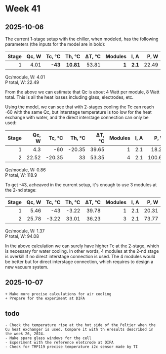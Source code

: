 # Week 41
## 2025-10-06

The current 1-stage setup with the chiller, when modeled, has the following parameters (the inputs for the model are in bold):

| Stage | Qc, W | Tc, &deg;C | Th, &deg;C | &#916;T, &deg;C | Modules | I, A | P, W |
| --: | --: | --: | --: | --: | --: | --: | --: |
| 1 | 4.01 | **-43** | **10.81** | 53.81 | **1** | **2.1** | 22.49 |

Qc/module, W: 4.01\
P total, W: 22.49

From the above we can estimate that Qc is about 4 Watt per module, 8 Watt total. This is all the heat losses including glass, electrodes, etc.

Using the model, we can see that with 2-stages cooling the Tc can reach -60 with the same Qc, but interstage temperature is too low for the heat exchange with water, and the direct interstage connection can only be used:

| Stage | Qc, W | Tc, &deg;C | Th, &deg;C | &#916;T, &deg;C | Modules | I, A | P, W |
| --: | --: | --: | --: | --: | --: | --: | --: |
| 1 | 4.3 | -60 | -20.35 | 39.65 | 1 | 2.1 | 18.23 |
| 2 | 22.52 | -20.35 | 33 | 53.35 | 4 | 2.1 | 100.67 |

Qc/module, W: 0.86\
P total, W: 118.9

To get -43, acheaved in the current setup, it's enough to use 3 modules at the 2-nd stage:

| Stage | Qc, W | Tc, &deg;C | Th, &deg;C | &#916;T, &deg;C | Modules | I, A | P, W |
| --: | --: | --: | --: | --: | --: | --: | --: |
| 1 | 5.46 | -43 | -3.22 | 39.78 | 1 | 2.1 | 20.31 |
| 2 | 25.78 | -3.22 | 33.01 | 36.23 | 3 | 2.1 | 73.77 |

Qc/module, W: 1.37\
P total, W: 94.08

In the above calculation we can surely have higher Tc at the 2-stage, which is necessary for water cooling. In other words, 4 modules at the 2-nd stage is overkill if no direct interstage connection is used. The 4 modules would be better but for direct interstage connection, which requires to design a new vacuum system.

## 2025-10-07
    + Make more precise calculations for air cooling
    + Prepare for the experiment at DIFA

## todo
    - Check the temperature rise at the hot side of the Peltier when the Cu heat exchanger is used. Compare it with th eresults described in the week 26, 2024.
    - Make spare glass windows for the cell
    - Experiment with the reference eletcrode at DIFA
    - Check for TMP119 precise temperature i2c sensor made by TI
